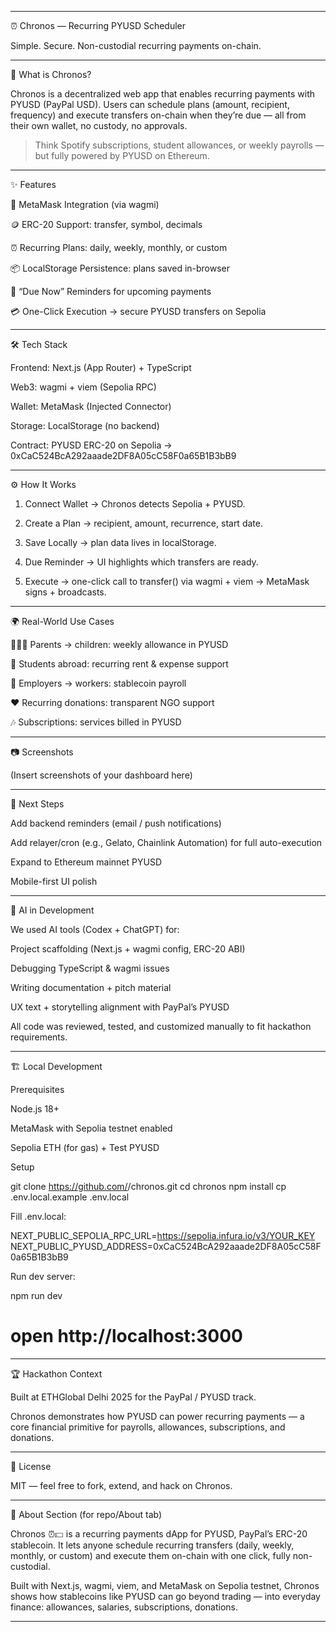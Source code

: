 

---
⏰ Chronos — Recurring PYUSD Scheduler

Simple. Secure. Non-custodial recurring payments on-chain.




---

🚀 What is Chronos?

Chronos is a decentralized web app that enables recurring payments with PYUSD (PayPal USD).
Users can schedule plans (amount, recipient, frequency) and execute transfers on-chain when they’re due — all from their own wallet, no custody, no approvals.

> Think Spotify subscriptions, student allowances, or weekly payrolls — but fully powered by PYUSD on Ethereum.




---

✨ Features

🦊 MetaMask Integration (via wagmi)

🪙 ERC-20 Support: transfer, symbol, decimals

⏰ Recurring Plans: daily, weekly, monthly, or custom

📦 LocalStorage Persistence: plans saved in-browser

🔔 “Due Now” Reminders for upcoming payments

💳 One-Click Execution → secure PYUSD transfers on Sepolia



---

🛠 Tech Stack

Frontend: Next.js (App Router) + TypeScript

Web3: wagmi + viem (Sepolia RPC)

Wallet: MetaMask (Injected Connector)

Storage: LocalStorage (no backend)

Contract: PYUSD ERC-20 on Sepolia → 0xCaC524BcA292aaade2DF8A05cC58F0a65B1B3bB9



---

⚙ How It Works

1. Connect Wallet → Chronos detects Sepolia + PYUSD.


2. Create a Plan → recipient, amount, recurrence, start date.


3. Save Locally → plan data lives in localStorage.


4. Due Reminder → UI highlights which transfers are ready.


5. Execute → one-click call to transfer() via wagmi + viem → MetaMask signs + broadcasts.




---

🌍 Real-World Use Cases

👨‍👩‍👧 Parents → children: weekly allowance in PYUSD

🏫 Students abroad: recurring rent & expense support

🏢 Employers → workers: stablecoin payroll

❤ Recurring donations: transparent NGO support

🎶 Subscriptions: services billed in PYUSD



---

📷 Screenshots

(Insert screenshots of your dashboard here)


---

🔮 Next Steps

Add backend reminders (email / push notifications)

Add relayer/cron (e.g., Gelato, Chainlink Automation) for full auto-execution

Expand to Ethereum mainnet PYUSD

Mobile-first UI polish



---

🤖 AI in Development

We used AI tools (Codex + ChatGPT) for:

Project scaffolding (Next.js + wagmi config, ERC-20 ABI)

Debugging TypeScript & wagmi issues

Writing documentation + pitch material

UX text + storytelling alignment with PayPal’s PYUSD


All code was reviewed, tested, and customized manually to fit hackathon requirements.


---

🏗 Local Development

Prerequisites

Node.js 18+

MetaMask with Sepolia testnet enabled

Sepolia ETH (for gas) + Test PYUSD


Setup

git clone https://github.com/<your-username>/chronos.git
cd chronos
npm install
cp .env.local.example .env.local

Fill .env.local:

NEXT_PUBLIC_SEPOLIA_RPC_URL=https://sepolia.infura.io/v3/YOUR_KEY
NEXT_PUBLIC_PYUSD_ADDRESS=0xCaC524BcA292aaade2DF8A05cC58F0a65B1B3bB9

Run dev server:

npm run dev
# open http://localhost:3000


---

🏆 Hackathon Context

Built at ETHGlobal Delhi 2025 for the PayPal / PYUSD track.

Chronos demonstrates how PYUSD can power recurring payments — a core financial primitive for payrolls, allowances, subscriptions, and donations.


---

📜 License

MIT — feel free to fork, extend, and hack on Chronos.


---

📖 About Section (for repo/About tab)

Chronos ⏰💵 is a recurring payments dApp for PYUSD, PayPal’s ERC-20 stablecoin.
It lets anyone schedule recurring transfers (daily, weekly, monthly, or custom) and execute them on-chain with one click, fully non-custodial.

Built with Next.js, wagmi, viem, and MetaMask on Sepolia testnet, Chronos shows how stablecoins like PYUSD can go beyond trading — into everyday finance: allowances, salaries, subscriptions, donations.


---

